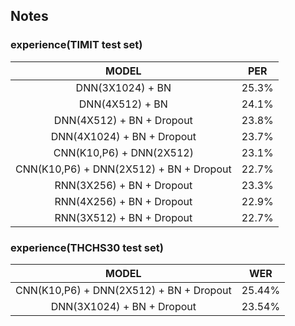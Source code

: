 ## Notes

### experience(TIMIT test set)
|                  MODEL                  |  PER  |
| :-------------------------------------: | :---: |
|            DNN(3X1024) + BN             | 25.3% |
|             DNN(4X512) + BN             | 24.1% |
|        DNN(4X512) + BN + Dropout        | 23.8% |
|       DNN(4X1024) + BN + Dropout        | 23.7% |
|        CNN(K10,P6) + DNN(2X512)         | 23.1% |
| CNN(K10,P6) + DNN(2X512) + BN + Dropout | 22.7% |
|        RNN(3X256) + BN + Dropout        | 23.3% |
|        RNN(4X256) + BN + Dropout        | 22.9% |
|        RNN(3X512) + BN + Dropout        | 22.7% |

### experience(THCHS30 test set)
|                  MODEL                  |   WER   |
| :-------------------------------------: |  :---:  |
| CNN(K10,P6) + DNN(2X512) + BN + Dropout |  25.44% |
|       DNN(3X1024) + BN + Dropout        |  23.54% |
